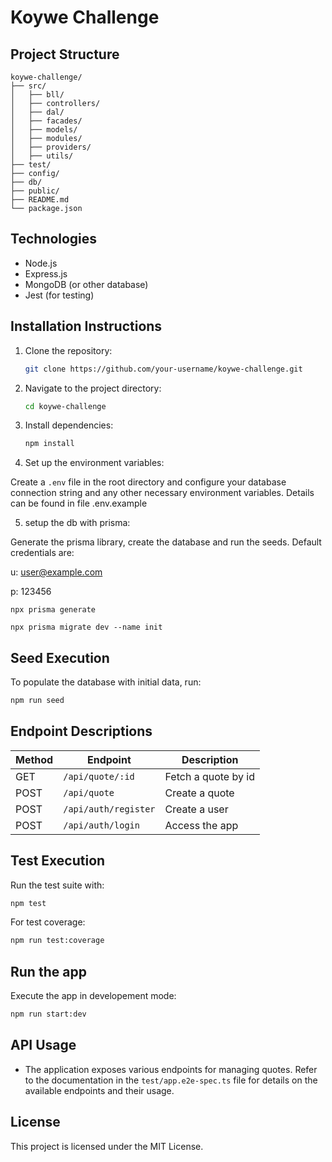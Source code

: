 # Koywe Challenge

## Project Structure

```
koywe-challenge/
├── src/
│   ├── bll/
│   ├── controllers/
│   ├── dal/
│   ├── facades/
│   ├── models/
│   ├── modules/
│   ├── providers/
│   ├── utils/
├── test/
├── config/
├── db/
├── public/
├── README.md
└── package.json
```

## Technologies

- Node.js
- Express.js
- MongoDB (or other database)
- Jest (for testing)

## Installation Instructions

1. Clone the repository:
   ```bash
   git clone https://github.com/your-username/koywe-challenge.git
   ```
2. Navigate to the project directory:
   ```bash
   cd koywe-challenge
   ```
3. Install dependencies:
   ```bash
   npm install
   ```
4. Set up the environment variables:

Create a `.env` file in the root directory and configure your database connection string and any other necessary environment variables. Details can be found in file .env.example

5. setup the db with prisma:

Generate the prisma library, create the database and run the seeds. Default credentials are:

u: user@example.com

p: 123456

```
npx prisma generate
```

```
npx prisma migrate dev --name init
```

## Seed Execution

To populate the database with initial data, run:

```bash
npm run seed
```

## Endpoint Descriptions

| Method | Endpoint             | Description         |
| ------ | -------------------- | ------------------- |
| GET    | `/api/quote/:id`     | Fetch a quote by id |
| POST   | `/api/quote`         | Create a quote      |
| POST   | `/api/auth/register` | Create a user       |
| POST   | `/api/auth/login`    | Access the app      |

## Test Execution

Run the test suite with:

```bash
npm test
```

For test coverage:

```bash
npm run test:coverage
```

## Run the app

Execute the app in developement mode:

```bash
npm run start:dev
```

## API Usage

- The application exposes various endpoints for managing quotes. Refer to the documentation in the `test/app.e2e-spec.ts` file for details on the available endpoints and their usage.

## License

This project is licensed under the MIT License.
